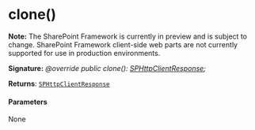 # clone()
**Note:** The SharePoint Framework is currently in preview and is subject to change. SharePoint Framework client-side web parts are not currently supported for use in production environments.





**Signature:** _@override public clone(): [SPHttpClientResponse](../sp-http/sphttpclientresponse.md);_

**Returns**: [`SPHttpClientResponse`](../sp-http/sphttpclientresponse.md)





#### Parameters
None


